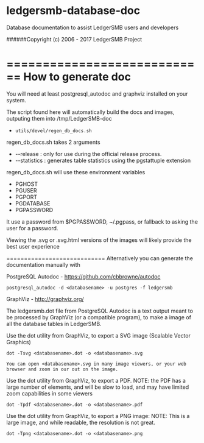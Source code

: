 # ledgersmb-database-doc
Database documentation to assist LedgerSMB users and developers

######Copyright (c) 2006 - 2017 LedgerSMB Project



============================
How to generate doc
============================
You will need at least postgresql_autodoc and graphviz installed on your system.

The script found here will automatically build the docs and images, outputing them into /tmp/LedgerSMB-doc
- `utils/devel/regen_db_docs.sh`

regen_db_docs.sh takes 2 arguments
- --release      : only for use during the official release process.
- --statistics   : generates table statistics using the pgstattuple extension

regen_db_docs.sh will use these environment variables
- PGHOST
- PGUSER
- PGPORT
- PGDATABASE
- PGPASSWORD

It use a password from $PGPASSWORD, ~/.pgpass, or fallback to asking the user for a password.

Viewing the .svg or .svg.html versions of the images will likely provide the best user experience

============================
Alternatively you can generate the documentation manually with

  PostgreSQL Autodoc - 
  https://github.com/cbbrowne/autodoc

    postgresql_autodoc -d <databasename> -u postgres -f ledgersmb

  GraphViz - 
  http://graphviz.org/


  The ledgersmb.dot file from PostgreSQL Autodoc is a text output meant to 
  be processed by GraphViz (or a compatible program), to make a image of all the database tables in LedgerSMB.

  Use the dot utility from GraphViz, to export a SVG image (Scalable Vector Graphics) 
  
    dot -Tsvg <databasename>.dot -o <databasename>.svg
    
    You can open <databasename>.svg in many image viewers, or your web browser and zoom in our out on the image. 
 
  Use the dot utility from GraphViz, to export a PDF. NOTE: the PDF has a large number of elements, and will be slow to load, and may have limited zoom capabilities in some viewers
 
    dot -Tpdf <databasename>.dot -o <databasename>.pdf
  
  Use the dot utility from GraphViz, to export a PNG image:  NOTE: This is a large image, and while readable, the resolution is not great.

    dot -Tpng <databasename>.dot -o <databasename>.png
